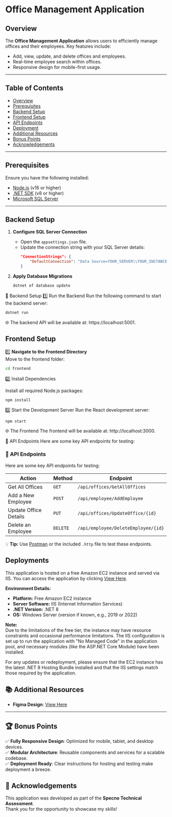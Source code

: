 # Office Management Application

## Overview
The **Office Management Application** allows users to efficiently manage offices and their employees. Key features include:
- Add, view, update, and delete offices and employees.
- Real-time employee search within offices.
- Responsive design for mobile-first usage.

---

## Table of Contents
- [Overview](#overview)
- [Prerequisites](#prerequisites)
- [Backend Setup](#backend-setup)
- [Frontend Setup](#frontend-setup)
- [API Endpoints](#-api-endpoints)
- [Deployment](#deployment)
- [Additional Resources](#-additional-resources)
- [Bonus Points](#-bonus-points)
- [Acknowledgements](#-acknowledgements)


---

## Prerequisites
Ensure you have the following installed:
- [Node.js](https://nodejs.org/) (v16 or higher)
- [.NET SDK](https://dotnet.microsoft.com/) (v8 or higher)
- [Microsoft SQL Server](https://www.microsoft.com/en-us/sql-server/sql-server-downloads)

---

## Backend Setup

1. **Configure SQL Server Connection**
   - Open the `appsettings.json` file.
   - Update the connection string with your SQL Server details:
     ```json
     "ConnectionStrings": {
         "DefaultConnection": "Data Source=YOUR_SERVER\\YOUR_INSTANCE;Initial Catalog=YOUR_DATABASE;Integrated Security=True;Connect Timeout=30;Encrypt=False;TrustServerCertificate=True;ApplicationIntent=ReadWrite;MultiSubnetFailover=False"
     }
     ```

2. **Apply Database Migrations**
   ```bash
   dotnet ef database update
🚀 Backend Setup
1️⃣ Run the Backend
Run the following command to start the backend server:

```bash
dotnet run
```
🌐 The backend API will be available at: https://localhost:5001.

## Frontend Setup

1️⃣ **Navigate to the Frontend Directory**  
   Move to the frontend folder:
   ```bash
   cd frontend
   ```
   
2️⃣ Install Dependencies

Install all required Node.js packages:
```
npm install
```
3️⃣ Start the Development Server
Run the React development server:

```
npm start
```

🌐 The Frontend
The frontend will be available at: http://localhost:3000.

🔗 API Endpoints
Here are some key API endpoints for testing:

### 🔗 API Endpoints
Here are some key API endpoints for testing:

| **Action**                | **Method** | **Endpoint**                           |
|---------------------------|------------|----------------------------------------|
| Get All Offices           | `GET`      | `/api/offices/GetAllOffices`           |
| Add a New Employee        | `POST`     | `/api/employee/AddEmployee`            |
| Update Office Details      | `PUT`      | `/api/offices/UpdateOffice/{id}`       |
| Delete an Employee         | `DELETE`   | `/api/employee/DeleteEmployee/{id}`    |

💡 **Tip:** Use [Postman](https://www.postman.com/) or the included `.http` file to test these endpoints.


## Deployments 

This application is hosted on a free Amazon EC2 instance and served via IIS.
You can access the application by clicking [View Here](http://13.60.171.183:8080/).

**Environment Details:**
- **Platform:** Free Amazon EC2 instance
- **Server Software:** IIS (Internet Information Services)
- **.NET Version:** .NET 8
- **OS:** Windows Server (version if known, e.g., 2019 or 2022)

**Note:**  
Due to the limitations of the free tier, the instance may have resource constraints and occasional performance limitations. The IIS configuration is set up to run the application with "No Managed Code" in the application pool, and necessary modules (like the ASP.NET Core Module) have been installed.

For any updates or redeployment, please ensure that the EC2 instance has the latest .NET 8 Hosting Bundle installed and that the IIS settings match those required by the application.


## 📚 Additional Resources

- **Figma Design**: [View Here](https://www.figma.com/design/zjxFBi6BYz33lIOvm0kufG/Intermediate-Tech-Assessment?node-id=2-2&p=f&t=Q681M0em1as3Mfjg-0)

---

## 🏆 Bonus Points

✅ **Fully Responsive Design**: Optimized for mobile, tablet, and desktop devices.  
✅ **Modular Architecture**: Reusable components and services for a scalable codebase.  
✅ **Deployment Ready**: Clear instructions for hosting and testing make deployment a breeze.

## 🙌 Acknowledgements

This application was developed as part of the **Specno Technical Assessment**.  
Thank you for the opportunity to showcase my skills!


